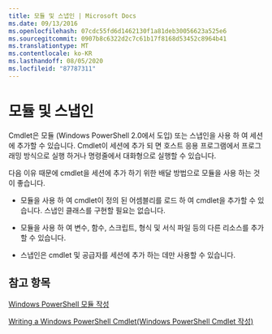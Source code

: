 ```yaml
---
title: 모듈 및 스냅인 | Microsoft Docs
ms.date: 09/13/2016
ms.openlocfilehash: 07cdc55fd6d1462130f1a81deb30056623a525e6
ms.sourcegitcommit: 0907b8c6322d2c7c61b17f8168d53452c8964b41
ms.translationtype: MT
ms.contentlocale: ko-KR
ms.lasthandoff: 08/05/2020
ms.locfileid: "87787311"
---
```

# <a name="modules-and-snap-ins"></a>모듈 및 스냅인

Cmdlet은 모듈 (Windows PowerShell 2.0에서 도입) 또는 스냅인을 사용 하 여 세션에 추가할 수 있습니다. Cmdlet이 세션에 추가 되 면 호스트 응용 프로그램에서 프로그래밍 방식으로 실행 하거나 명령줄에서 대화형으로 실행할 수 있습니다.

다음 이유 때문에 cmdlet을 세션에 추가 하기 위한 배달 방법으로 모듈을 사용 하는 것이 좋습니다.

- 모듈을 사용 하 여 cmdlet이 정의 된 어셈블리를 로드 하 여 cmdlet을 추가할 수 있습니다. 스냅인 클래스를 구현할 필요는 없습니다.

- 모듈을 사용 하 여 변수, 함수, 스크립트, 형식 및 서식 파일 등의 다른 리소스를 추가할 수 있습니다.

- 스냅인은 cmdlet 및 공급자를 세션에 추가 하는 데만 사용할 수 있습니다.

## <a name="see-also"></a>참고 항목

[Windows PowerShell 모듈 작성](writing-a-windows-powershell-module.md)

[Writing a Windows PowerShell Cmdlet(Windows PowerShell Cmdlet 작성)](../cmdlet/cmdlet-overview.md)
